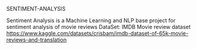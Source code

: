 SENTIMENT-ANALYSIS

Sentiment Analysis is a Machine Learning and NLP base project for sentiment analysis of movie reviews
DataSet: IMDB Movie review dataset https://www.kaggle.com/datasets/crisbam/imdb-dataset-of-65k-movie-reviews-and-translation
